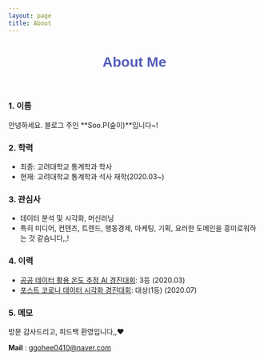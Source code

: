 ```yaml
---
layout: page
title: About
---
```


<html> <center><h1 style="color: rgb(83,93,187); font-weight: bold; font-family: 'Acme', sans-serif;">About Me</h1></center> <br></html>



### 1. 이름  

안녕하세요. 블로그 주인 **Soo.P(숲이)**입니다~!

### 2. 학력  

- 최종: 고려대학교 통계학과 학사
- 현재: 고려대학교 통계학과 석사 재학(2020.03~)

### 3. 관심사  

- 데이터 분석 및 시각화, 머신러닝  
- 특히 미디어, 컨텐츠, 트렌드, 행동경제, 마케팅, 기획, 요러한 도메인을 흥미로워하는 것 같슴니다,,!

### 4.  이력

- [공공 데이터 활용 온도 추정 AI 경진대회](https://dacon.io/competitions/official/235584/overview/): 3등 (2020.03)
- [포스트 코로나 데이터 시각화 경진대회](https://dacon.io/competitions/official/235618/overview/): 대상(1등) (2020.07)

### 5.  메모

방문 감사드리고, 피드백 환영입니다,,♥

**Mail** : ggohee0410@naver.com  

<br>
